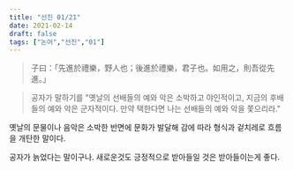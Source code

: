 ```yaml
---
title: "선진 01/21"
date: 2021-02-14
draft: false
tags: ["논어","선진","01"]
---
```


> 子曰：「先進於禮樂，野人也；後進於禮樂，君子也。如用之，則吾從先進。」

> 공자가 말하기를 "옛날의 선배들의 예와 악은 소박하고 야인적이고, 지금의 후배들의 예와 악은 군자적이다. 만약 택한다면 나는 선배들의 예와 악을 쫓으리라."

옛날의 문물이나 음악은 소박한 반면에 문화가 발달해 감에 따라 형식과 겉치레로 흐름을 개탄한 말이다.

공자가 늙었다는 말이구나. 새로운것도 긍정적으로 받아들일 것은 받아들이는게 좋다.
